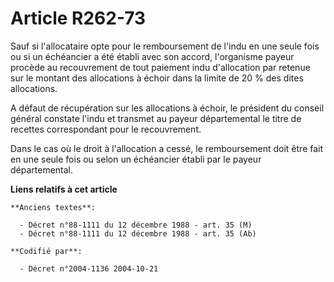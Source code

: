 # Article R262-73

Sauf si l'allocataire opte pour le remboursement de l'indu en une seule fois ou si un échéancier a été établi avec son
accord, l'organisme payeur procède au recouvrement de tout paiement indu d'allocation par retenue sur le montant des
allocations à échoir dans la limite de 20 % des dites allocations.

A défaut de récupération sur les allocations à échoir, le président du conseil général constate l'indu et transmet au payeur
départemental le titre de recettes correspondant pour le recouvrement.

Dans le cas où le droit à l'allocation a cessé, le remboursement doit être fait en une seule fois ou selon un échéancier
établi par le payeur départemental.

**Liens relatifs à cet article**

	**Anciens textes**:

	  - Décret n°88-1111 du 12 décembre 1988 - art. 35 (M)
	  - Décret n°88-1111 du 12 décembre 1988 - art. 35 (Ab)

	**Codifié par**:

	  - Décret n°2004-1136 2004-10-21
